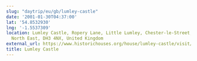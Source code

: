 ```yaml
---
slug: "daytrip/eu/gb/lumley-castle"
date: '2001-01-30T04:37:00'
lat: '54.8532930'
lng: '-1.5537309'
location: Lumley Castle, Ropery Lane, Little Lumley, Chester-le-Street, County Durham,
  North East, DH3 4NX, United Kingdom
external_url: https://www.historichouses.org/house/lumley-castle/visit/
title: Lumley Castle
---
```



